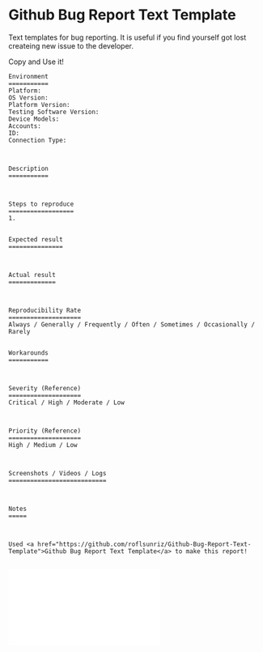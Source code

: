 # Github Bug Report Text Template
Text templates for bug reporting.
It is useful if you find yourself got lost createing new issue to the developer.

Copy and Use it!
```Text
Environment
===========
Platform:
OS Version:
Platform Version:
Testing Software Version:
Device Models:
Accounts:
ID:
Connection Type:



Description
===========



Steps to reproduce
==================
1.


Expected result
===============



Actual result
=============



Reproducibility Rate
====================
Always / Generally / Frequently / Often / Sometimes / Occasionally / Rarely


Workarounds
===========



Severity (Reference)
====================
Critical / High / Moderate / Low



Priority (Reference)
====================
High / Medium / Low



Screenshots / Videos / Logs
===========================



Notes
=====



Used <a href="https://github.com/roflsunriz/Github-Bug-Report-Text-Template">Github Bug Report Text Template</a> to make this report!


```

![Template](Main.txt)
